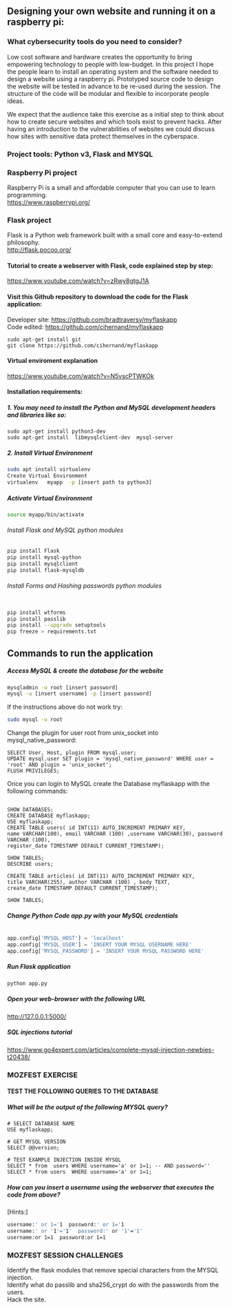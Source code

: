 ## Designing your own website and running it on a raspberry pi:
### What cybersecurity tools do you need to consider?
Low cost software and hardware creates the opportunity to bring empowering technology to people with low-budget. In this project I hope the people  learn to install an operating system and the software needed to design a website using a raspberry pi. Prototyped source code to design the website will be tested in advance to be re-used during the session. The structure of the code will be modular and flexible to incorporate people ideas.

We expect that the audience take this exercise as a initial step to think about how to create secure websites and which tools exist to prevent hacks.  After having an introduction to the vulnerabilities of  websites we could discuss how sites with sensitive data protect themselves in the cyberspace.

### Project tools: Python v3, Flask and MYSQL


### Raspberry Pi project
Raspberry Pi  is a small and affordable computer that you can use to learn programming. \
https://www.raspberrypi.org/

### Flask project 
Flask is a Python web framework built with a small core and easy-to-extend philosophy. \
http://flask.pocoo.org/

#### Tutorial to create a webserver with Flask, code explained step by step: 
https://www.youtube.com/watch?v=zRwy8gtgJ1A

#### Visit this Github repository to download the code for the Flask application: 
Developer site: https://github.com/bradtraversy/myflaskapp \
Code edited: https://github.com/cihernand/myflaskapp

``` console
sudo apt-get install git
git clone https://github.com/cihernand/myflaskapp
```

#### Virtual enviroment explanation 
https://www.youtube.com/watch?v=N5vscPTWKOk

#### Installation requirements:

##### 1. You may need to install the Python and MySQL development headers and libraries like so: 

``` console
sudo apt-get install python3-dev 
sudo apt-get install  libmysqlclient-dev  mysql-server 
```

##### 2. Install Virtual Environment 
```sh
sudo apt install virtualenv 
Create Virtual Environment 
virtualenv   myapp  -p [insert path to python3] 
```

##### Activate Virtual Environment 

```sh
source myapp/bin/activate
```

###### Install Flask and MySQL python modules 

```sh
pip install Flask 
pip install mysql-python 
pip install mysqlclient 
pip install flask-mysqldb

```

###### Install Forms and Hashing passwords python modules 

```sh

pip install wtforms 
pip install passlib 
pip install --upgrade setuptools 
pip freeze > requirements.txt

```

## Commands to run the application

##### Access MySQL & create the database for the website 

```sh
mysqladmin -u root [insert password]
mysql -u [insert username] -p [insert password]
```
If the instructions above do not work  try:

``` sh
sudo mysql -u root

```

Change the plugin for user root from unix_socket into mysql_native_password:

``` mysql
SELECT User, Host, plugin FROM mysql.user;
UPDATE mysql.user SET plugin = 'mysql_native_password' WHERE user = 'root' AND plugin = 'unix_socket';
FLUSH PRIVILEGES;
```

Once you can login to MySQL create the Database myflaskapp with the following commands: 

```mysql

SHOW DATABASES;
CREATE DATABASE myflaskapp;
USE myflaskapp;
CREATE TABLE users( id INT(11) AUTO_INCREMENT PRIMARY KEY,
name VARCHAR(100), email VARCHAR (100) ,username VARCHAR(30), password VARCHAR (100),
register_date TIMESTAMP DEFAULT CURRENT_TIMESTAMP);

SHOW TABLES;
DESCRIBE users;

CREATE TABLE articles( id INT(11) AUTO_INCREMENT PRIMARY KEY,
title VARCHAR(255), author VARCHAR (100) , body TEXT,
create_date TIMESTAMP DEFAULT CURRENT_TIMESTAMP);

SHOW TABLES;

```

##### Change Python Code app.py with your MySQL credentials

```python

app.config['MYSQL_HOST'] = 'localhost' 
app.config['MYSQL_USER'] = 'INSERT YOUR MYSQL USERNAME HERE' 
app.config['MYSQL_PASSWORD'] = 'INSERT YOUR MYSQL PASSWORD HERE'

```

##### Run Flask application 

```sh
python app.py 

```

##### Open your web-browser with the following URL
 http://127.0.0.1:5000/ 

##### SQL injections tutorial 
https://www.go4expert.com/articles/complete-mysql-injection-newbies-t20438/

### MOZFEST EXERCISE
#### TEST THE FOLLOWING QUERIES TO THE DATABASE  
##### What will be the output of the following MYSQL query?

```mysql
# SELECT DATABASE NAME
USE myflaskapp;

# GET MYSQL VERSION 
SELECT @@version;

# TEST EXAMPLE INJECTION INSIDE MYSQL
SELECT * from  users WHERE username='a' or 1=1; -- AND password=''
SELECT * from users  WHERE username='a' or 1=1;

```

##### How  can you insert a username using the webserver that executes the code from above?
[Hints:]

```sh
username:' or 1='1  password:' or 1='1
username:' or '1'='1'  password:' or '1'='1'
username:or 1=1  password:or 1=1

```

### MOZFEST SESSION CHALLENGES
Identify the flask modules that remove special characters from the MYSQL injection. \
Identify what do passlib and sha256_crypt do with the passwords from the users. \
Hack the site. 




